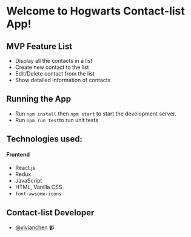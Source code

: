 # Welcome to Hogwarts Contact-list App!

## MVP Feature List
- Display all the contacts in a list
- Create new contact to the list
- Edit/Delete contact from the list
- Show detailed information of contacts

## Running the App
- Run `npm install` then `npm start` to start the development server.
- Run `npm run test`to run unit tests

## Technologies used:
#### Frontend
* React.js
* Redux
* JavaScript
* HTML, Vanilla CSS
* `font-awsome-icons`

## Contact-list Developer
- [@vivianchen](https://github.com/QCHEN0407) 📹


